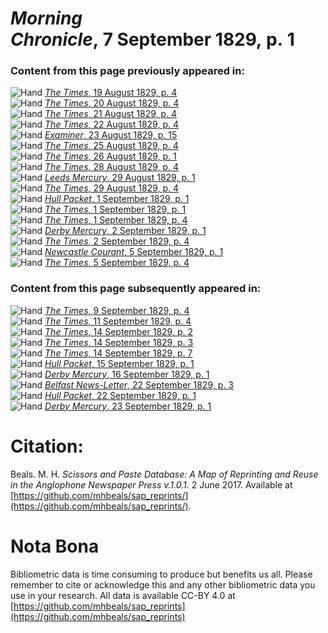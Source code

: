 # *Morning Chronicle*, 7 September 1829, p. 1  
  
### Content from this page previously appeared in:  
![Hand](http://scissorsandpaste.net/wp-content/uploads/2017/06/smallhandpointer.png) [*The Times*, 19 August 1829, p. 4](https://mhbeals.github.io/sap_html/The-Times/The-Times-19-August-1829-p-4)  
![Hand](http://scissorsandpaste.net/wp-content/uploads/2017/06/smallhandpointer.png) [*The Times*, 20 August 1829, p. 4](https://mhbeals.github.io/sap_html/The-Times/The-Times-20-August-1829-p-4)  
![Hand](http://scissorsandpaste.net/wp-content/uploads/2017/06/smallhandpointer.png) [*The Times*, 21 August 1829, p. 4](https://mhbeals.github.io/sap_html/The-Times/The-Times-21-August-1829-p-4)  
![Hand](http://scissorsandpaste.net/wp-content/uploads/2017/06/smallhandpointer.png) [*The Times*, 22 August 1829, p. 4](https://mhbeals.github.io/sap_html/The-Times/The-Times-22-August-1829-p-4)  
![Hand](http://scissorsandpaste.net/wp-content/uploads/2017/06/smallhandpointer.png) [*Examiner*, 23 August 1829, p. 15](https://mhbeals.github.io/sap_html/Examiner/Examiner-23-August-1829-p-15)  
![Hand](http://scissorsandpaste.net/wp-content/uploads/2017/06/smallhandpointer.png) [*The Times*, 25 August 1829, p. 4](https://mhbeals.github.io/sap_html/The-Times/The-Times-25-August-1829-p-4)  
![Hand](http://scissorsandpaste.net/wp-content/uploads/2017/06/smallhandpointer.png) [*The Times*, 26 August 1829, p. 1](https://mhbeals.github.io/sap_html/The-Times/The-Times-26-August-1829-p-1)  
![Hand](http://scissorsandpaste.net/wp-content/uploads/2017/06/smallhandpointer.png) [*The Times*, 28 August 1829, p. 4](https://mhbeals.github.io/sap_html/The-Times/The-Times-28-August-1829-p-4)  
![Hand](http://scissorsandpaste.net/wp-content/uploads/2017/06/smallhandpointer.png) [*Leeds Mercury*, 29 August 1829, p. 1](https://mhbeals.github.io/sap_html/Leeds-Mercury/Leeds-Mercury-29-August-1829-p-1)  
![Hand](http://scissorsandpaste.net/wp-content/uploads/2017/06/smallhandpointer.png) [*The Times*, 29 August 1829, p. 4](https://mhbeals.github.io/sap_html/The-Times/The-Times-29-August-1829-p-4)  
![Hand](http://scissorsandpaste.net/wp-content/uploads/2017/06/smallhandpointer.png) [*Hull Packet*, 1 September 1829, p. 1](https://mhbeals.github.io/sap_html/Hull-Packet/Hull-Packet-1-September-1829-p-1)  
![Hand](http://scissorsandpaste.net/wp-content/uploads/2017/06/smallhandpointer.png) [*The Times*, 1 September 1829, p. 1](https://mhbeals.github.io/sap_html/The-Times/The-Times-1-September-1829-p-1)  
![Hand](http://scissorsandpaste.net/wp-content/uploads/2017/06/smallhandpointer.png) [*The Times*, 1 September 1829, p. 4](https://mhbeals.github.io/sap_html/The-Times/The-Times-1-September-1829-p-4)  
![Hand](http://scissorsandpaste.net/wp-content/uploads/2017/06/smallhandpointer.png) [*Derby Mercury*, 2 September 1829, p. 1](https://mhbeals.github.io/sap_html/Derby-Mercury/Derby-Mercury-2-September-1829-p-1)  
![Hand](http://scissorsandpaste.net/wp-content/uploads/2017/06/smallhandpointer.png) [*The Times*, 2 September 1829, p. 4](https://mhbeals.github.io/sap_html/The-Times/The-Times-2-September-1829-p-4)  
![Hand](http://scissorsandpaste.net/wp-content/uploads/2017/06/smallhandpointer.png) [*Newcastle Courant*, 5 September 1829, p. 1](https://mhbeals.github.io/sap_html/Newcastle-Courant/Newcastle-Courant-5-September-1829-p-1)  
![Hand](http://scissorsandpaste.net/wp-content/uploads/2017/06/smallhandpointer.png) [*The Times*, 5 September 1829, p. 4](https://mhbeals.github.io/sap_html/The-Times/The-Times-5-September-1829-p-4)  
  
### Content from this page subsequently appeared in:  
![Hand](http://scissorsandpaste.net/wp-content/uploads/2017/06/smallhandpointer.png) [*The Times*, 9 September 1829, p. 4](https://mhbeals.github.io/sap_html/The-Times/The-Times-9-September-1829-p-4)  
![Hand](http://scissorsandpaste.net/wp-content/uploads/2017/06/smallhandpointer.png) [*The Times*, 11 September 1829, p. 4](https://mhbeals.github.io/sap_html/The-Times/The-Times-11-September-1829-p-4)  
![Hand](http://scissorsandpaste.net/wp-content/uploads/2017/06/smallhandpointer.png) [*The Times*, 14 September 1829, p. 2](https://mhbeals.github.io/sap_html/The-Times/The-Times-14-September-1829-p-2)  
![Hand](http://scissorsandpaste.net/wp-content/uploads/2017/06/smallhandpointer.png) [*The Times*, 14 September 1829, p. 3](https://mhbeals.github.io/sap_html/The-Times/The-Times-14-September-1829-p-3)  
![Hand](http://scissorsandpaste.net/wp-content/uploads/2017/06/smallhandpointer.png) [*The Times*, 14 September 1829, p. 7](https://mhbeals.github.io/sap_html/The-Times/The-Times-14-September-1829-p-7)  
![Hand](http://scissorsandpaste.net/wp-content/uploads/2017/06/smallhandpointer.png) [*Hull Packet*, 15 September 1829, p. 1](https://mhbeals.github.io/sap_html/Hull-Packet/Hull-Packet-15-September-1829-p-1)  
![Hand](http://scissorsandpaste.net/wp-content/uploads/2017/06/smallhandpointer.png) [*Derby Mercury*, 16 September 1829, p. 1](https://mhbeals.github.io/sap_html/Derby-Mercury/Derby-Mercury-16-September-1829-p-1)  
![Hand](http://scissorsandpaste.net/wp-content/uploads/2017/06/smallhandpointer.png) [*Belfast News-Letter*, 22 September 1829, p. 3](https://mhbeals.github.io/sap_html/Belfast-News-Letter/Belfast-News-Letter-22-September-1829-p-3)  
![Hand](http://scissorsandpaste.net/wp-content/uploads/2017/06/smallhandpointer.png) [*Hull Packet*, 22 September 1829, p. 1](https://mhbeals.github.io/sap_html/Hull-Packet/Hull-Packet-22-September-1829-p-1)  
![Hand](http://scissorsandpaste.net/wp-content/uploads/2017/06/smallhandpointer.png) [*Derby Mercury*, 23 September 1829, p. 1](https://mhbeals.github.io/sap_html/Derby-Mercury/Derby-Mercury-23-September-1829-p-1)  


# Citation: 

Beals. M. H. *Scissors and Paste Database: A Map of Reprinting and Reuse in the Anglophone Newspaper Press v.1.0.1.* 2 June 2017. Available at [https://github.com/mhbeals/sap_reprints/](https://github.com/mhbeals/sap_reprints/). 

# Nota Bona

Bibliometric data is time consuming to produce but benefits us all. Please remember to cite or acknowledge this and any other bibliometric data you use in your research. All data is available CC-BY 4.0 at [https://github.com/mhbeals/sap_reprints](https://github.com/mhbeals/sap_reprints)
